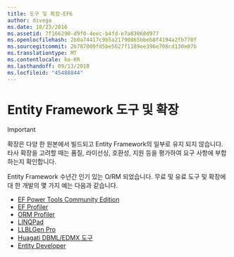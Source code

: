 ```yaml
---
title: 도구 및 확장-EF6
author: divega
ms.date: 10/23/2016
ms.assetid: 7f166290-d9f0-4eec-b4fd-e7a83068d977
ms.openlocfilehash: 2b0a74417c9b5a21790865bbeb8f4194a2fb770f
ms.sourcegitcommit: 2b787009fd5be5627f1189ee396e708cd130e07b
ms.translationtype: MT
ms.contentlocale: ko-KR
ms.lasthandoff: 09/13/2018
ms.locfileid: "45488844"
---
```

# <a name="entity-framework-tools--extensions"></a>Entity Framework 도구 및 확장
> [!IMPORTANT]  
> 확장은 다양 한 원본에서 빌드되고 Entity Framework의 일부로 유지 되지 않습니다. 타사 확장을 고려할 때는 품질, 라이선싱, 호환성, 지원 등을 평가하여 요구 사항에 부합하는지 확인합니다.

Entity Framework 수년간 인기 있는 O/RM 되었습니다. 무료 및 유료 도구 및 확장에 대 한 개발의 몇 가지 예는 다음과 같습니다.    

- [EF Power Tools Community Edition](https://marketplace.visualstudio.com/items?itemName=ErikEJ.EntityFramework6PowerToolsCommunityEdition)
- [EF Profiler](https://efprof.com)  
- [ORM Profiler](https://www.ormprofiler.com)  
- [LINQPad](https://www.linqpad.net)  
- [LLBLGen Pro](https://www.llblgen.com)  
- [Huagati DBML/EDMX 도구](https://www.huagati.com/dbmltools)  
- [Entity Developer](https://www.devart.com/entitydeveloper)  
